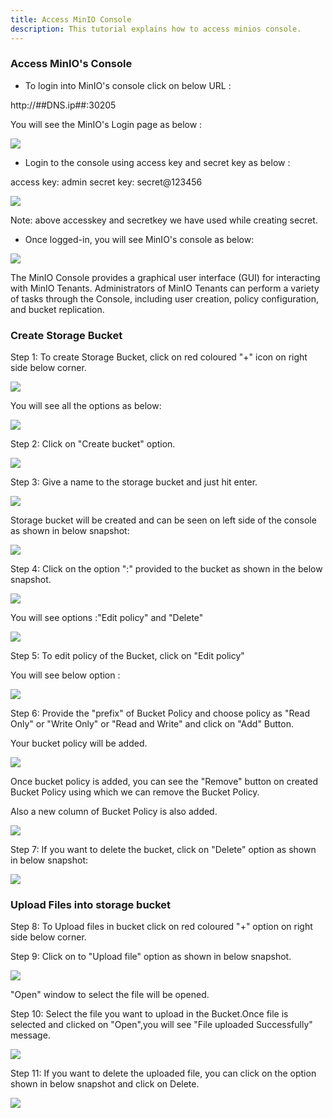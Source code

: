 ```yaml
---
title: Access MinIO Console
description: This tutorial explains how to access minios console.
---
```


### Access MinIO's Console 


- To login into MinIO's console click on below URL :

http://##DNS.ip##:30205 


You will see the MinIO's Login page as below :

![](_images/login-console.PNG)

- Login to the console using access key and secret key as below :

 access key: admin
 secret key: secret@123456

![](_images/login-creds.PNG)

 Note: above accesskey and secretkey we have used while creating secret.


- Once logged-in, you will see MinIO's console as below:


![](_images/logged-in-console.PNG)



The MinIO Console provides a graphical user interface (GUI) for interacting with MinIO Tenants.
Administrators of MinIO Tenants can perform a variety of tasks through the Console, including user creation, policy configuration, and bucket replication. 


### Create Storage Bucket 

Step 1: To create Storage Bucket, click on red coloured "+" icon on right side below corner.

![](_images/console-option.png)

You will see all the options as below:

![](_images/option.PNG)

Step 2: Click on "Create bucket" option.

![](_images/create-bucket.png)

Step 3: Give a name to the storage bucket and just hit enter. 

![](_images/bucket-name.PNG)

Storage bucket will be created and can be seen on left side of the console as shown in below snapshot:

![](_images/bucket-created.png)

Step 4: Click on the option ":" provided to the bucket as shown in the below snapshot.

![](_images/edit-policy-option.png)

You will see options :"Edit policy" and "Delete" 

![](_images/edit-policy.png)

Step 5: To edit policy of the Bucket, click on "Edit policy"

You will see below option :

![](_images/edit-policy-fields.PNG)

Step 6: Provide the "prefix" of Bucket Policy and choose policy as "Read Only" or "Write Only" or "Read and Write" and click on "Add" Button.

Your bucket policy will be added.

![](_images/edit-policy-option-read-write.png)

Once bucket policy is added, you can see the "Remove" button on created Bucket Policy using which we can remove the Bucket Policy.

Also a new column of Bucket Policy is also added.

![](_images/remove-bucket-policy.PNG)

Step 7: If you want to delete the bucket, click on "Delete" option as shown in below snapshot:

![](_images/delete-bucket.png)

### Upload Files into storage bucket

Step 8: To Upload files in bucket click on red coloured "+" option on right side below corner.

Step 9: Click on to "Upload file" option as shown in below snapshot.

![](_images/upload-file.png)

"Open" window to select the file will be opened.

Step 10: Select the file you want to upload in the Bucket.Once file is selected and clicked on "Open",you will see "File uploaded Successfully" message.

![](_images/upload-file-successful.png)

Step 11: If you want to delete the uploaded file, you can click on the option shown in below snapshot and click on Delete.

![](_images/delete-uploaded-file.png)









